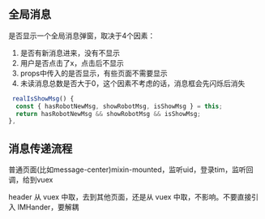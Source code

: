 
## 全局消息

是否显示一个全局消息弹窗，取决于4个因素：

1. 是否有新消息进来，没有不显示
2. 用户是否点击了x，点击后不显示
3. props中传入的是否显示，有些页面不需要显示
4. 未读消息总数是否大于0，这个因素不考虑的话，消息框会先闪烁后消失

```ts
 realIsShowMsg() {
  const { hasRobotNewMsg, showRobotMsg, isShowMsg } = this;
  return hasRobotNewMsg && showRobotMsg && isShowMsg;
},
```

## 消息传递流程

普通页面(比如message-center)mixin-mounted，监听uid，登录tim，监听回调，给到vuex

header 从 vuex 中取，去到其他页面，还是从 vuex 中取，不影响。不要直接引入 IMHander，要解耦

